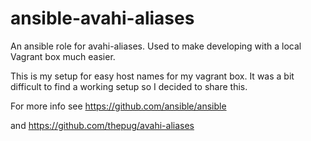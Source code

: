 ansible-avahi-aliases
=====================

An ansible role for avahi-aliases.  Used to make developing with a
local Vagrant box much easier.


This is my setup for easy host names for my vagrant box. It was a bit
difficult to find a working setup so I decided to share this.


For more info see https://github.com/ansible/ansible

and https://github.com/thepug/avahi-aliases
